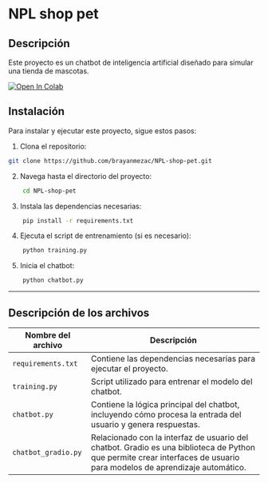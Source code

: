 # NPL shop pet

## Descripción

Este proyecto es un chatbot de inteligencia artificial diseñado para simular una tienda de mascotas.

[![Open In Colab](https://colab.research.google.com/assets/colab-badge.svg)](https://colab.research.google.com/github/brayanmezac/NPL-shop-pet/blob/main/modelo_npl.ipynb)


## Instalación

Para instalar y ejecutar este proyecto, sigue estos pasos:

1. Clona el repositorio:

````sh
git clone https://github.com/brayanmezac/NPL-shop-pet.git
````

2. Navega hasta el directorio del proyecto:

````sh
    cd NPL-shop-pet
````
3. Instala las dependencias necesarias:

````sh
    pip install -r requirements.txt
````

4. Ejecuta el script de entrenamiento (si es necesario):

````sh
    python training.py
````

5. Inicia el chatbot:

````sh
    python chatbot.py
````

---

## Descripción de los archivos

| Nombre del archivo | Descripción |
| --- | --- |
| `requirements.txt` | Contiene las dependencias necesarias para ejecutar el proyecto. |
| `training.py` | Script utilizado para entrenar el modelo del chatbot. |
| `chatbot.py` | Contiene la lógica principal del chatbot, incluyendo cómo procesa la entrada del usuario y genera respuestas. |
| `chatbot_gradio.py` | Relacionado con la interfaz de usuario del chatbot. Gradio es una biblioteca de Python que permite crear interfaces de usuario para modelos de aprendizaje automático. |

